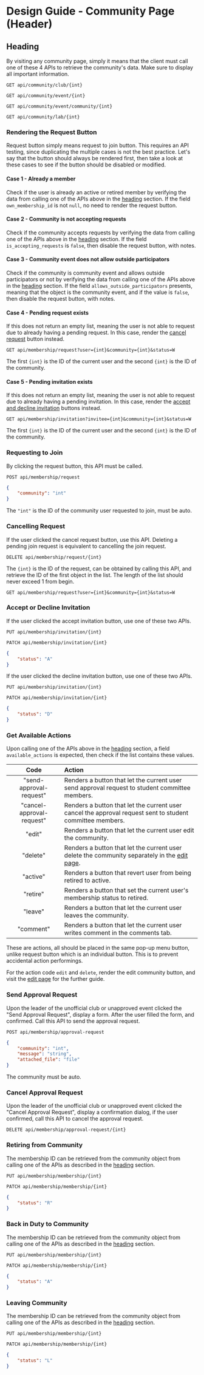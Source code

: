 # Design Guide - Community Page (Header)

## Heading

By visiting any community page, simply it means that the client must call one of these 4 APIs to retrieve the community's data. Make sure to display all important information.

`GET api/community/club/{int}`

`GET api/community/event/{int}`

`GET api/community/event/community/{int}`

`GET api/community/lab/{int}`

### Rendering the Request Button

Request button simply means request to join button. This requires an API testing, since duplicating the multiple cases is not the best practice. Let's say that the button should always be rendered first, then take a look at these cases to see if the button should be disabled or modified.

#### Case 1 - Already a member

Check if the user is already an active or retired member by verifying the data from calling one of the APIs above in the [heading](#heading) section. If the field `own_membership_id` is not `null`, no need to render the request button.

#### Case 2 - Community is not accepting requests

Check if the community accepts requests by verifying the data from calling one of the APIs above in the [heading](#heading) section. If the field `is_accepting_requests` is `false`, then disable the request button, with notes.

#### Case 3 - Community event does not allow outside participators

Check if the community is community event and allows outside participators or not by verifying the data from calling one of the APIs above in the [heading](#heading) section. If the field `allows_outside_participators` presents, meaning that the object is the community event, and if the value is `false`, then disable the request button, with notes.

#### Case 4 - Pending request exists

If this does not return an empty list, meaning the user is not able to request due to already having a pending request. In this case, render the [cancel request](#cancelling-request) button instead.

`GET api/membership/request?user={int}&community={int}&status=W`

The first `{int}` is the ID of the current user and the second `{int}` is the ID of the community.

#### Case 5 - Pending invitation exists

If this does not return an empty list, meaning the user is not able to request due to already having a pending invitation. In this case, render the [accept and decline invitation](#accept-or-decline-invitation) buttons instead.

`GET api/membership/invitation?invitee={int}&community={int}&status=W`

The first `{int}` is the ID of the current user and the second `{int}` is the ID of the community.

### Requesting to Join

By clicking the request button, this API must be called.

`POST api/membership/request`

```json
{
    "community": "int"
}
```

The `"int"` is the ID of the community user requested to join, must be auto.

### Cancelling Request

If the user clicked the cancel request button, use this API. Deleting a pending join request is equivalent to cancelling the join request.

`DELETE api/membership/request/{int}`

The `{int}` is the ID of the request, can be obtained by calling this API, and retrieve the ID of the first object in the list. The length of the list should never exceed 1 from begin.

`GET api/membership/request?user={int}&community={int}&status=W`

### Accept or Decline Invitation

If the user clicked the accept invitation button, use one of these two APIs.

`PUT api/membership/invitation/{int}`

`PATCH api/membership/invitation/{int}`

```json
{
    "status": "A"
}
```

If the user clicked the decline invitation button, use one of these two APIs.

`PUT api/membership/invitation/{int}`

`PATCH api/membership/invitation/{int}`

```json
{
    "status": "D"
}
```

### Get Available Actions

Upon calling one of the APIs above in the [heading](#heading) section, a field `available_actions` is expected, then check if the list contains these values.

|Code|Action|
|:-:|:-|
|"send-approval-request"|Renders a button that let the current user send approval request to student committee members.|
|"cancel-approval-request"|Renders a button that let the current user cancel the approval request sent to student committee members.|
|"edit"|Renders a button that let the current user edit the community.|
|"delete"|Renders a button that let the current user delete the community separately in the [edit page](edit-page.md).|
|"active"|Renders a button that revert user from being retired to active.|
|"retire"|Renders a button that set the current user's membership status to retired.|
|"leave"|Renders a button that let the current user leaves the community.|
|"comment"|Renders a button that let the current user writes comment in the comments tab.|

These are actions, all should be placed in the same pop-up menu button, unlike request button which is an individual button. This is to prevent accidental action performings.

For the action code `edit` and `delete`, render the edit community button, and visit the [edit page](edit-page.md) for the further guide.

### Send Approval Request

Upon the leader of the unofficial club or unapproved event clicked the "Send Approval Request", display a form. After the user filled the form, and confirmed. Call this API to send the approval request.

`POST api/membership/approval-request`

```json
{
    "community": "int",
    "message": "string",
    "attached_file": "file"
}
```

The community must be auto.

### Cancel Approval Request

Upon the leader of the unofficial club or unapproved event clicked the "Cancel Approval Request", display a confirmation dialog, if the user confirmed, call this API to cancel the approval request.

`DELETE api/membership/approval-request/{int}`

### Retiring from Community

The membership ID can be retrieved from the community object from calling one of the APIs as described in the [heading](#heading) section.

`PUT api/membership/membership/{int}`

`PATCH api/membership/membership/{int}`

```json
{
    "status": "R"
}
```

### Back in Duty to Community

The membership ID can be retrieved from the community object from calling one of the APIs as described in the [heading](#heading) section.

`PUT api/membership/membership/{int}`

`PATCH api/membership/membership/{int}`

```json
{
    "status": "A"
}
```

### Leaving Community

The membership ID can be retrieved from the community object from calling one of the APIs as described in the [heading](#heading) section.

`PUT api/membership/membership/{int}`

`PATCH api/membership/membership/{int}`

```json
{
    "status": "L"
}
```

